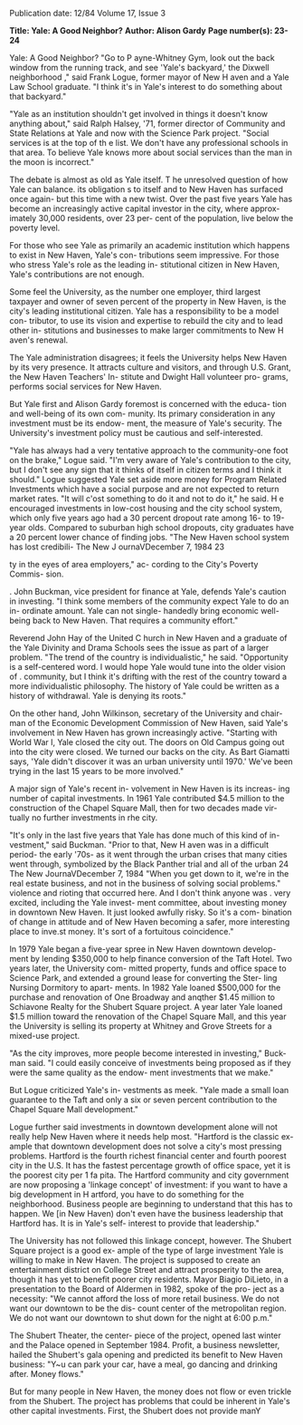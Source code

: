 Publication date: 12/84
Volume 17, Issue 3

**Title: Yale: A Good Neighbor?**
**Author: Alison Gardy**
**Page number(s): 23-24**

Yale: A Good Neighbor? 
"Go to P ayne-Whitney Gym, look out 
the back window from the running 
track, and see 'Yale's backyard,' the 
Dixwell neighborhood ," said Frank 
Logue, former mayor of New H aven 
and a Yale Law School graduate. "I 
think it's in Yale's interest to do 
something about that backyard." 

"Yale as an institution shouldn't get 
involved in things it doesn't know 
anything about," said Ralph Halsey, 
'71, former director of Community 
and State Relations at Yale and now 
with the Science Park project. "Social 
services is at the top of th e list. We 
don't have any professional schools in 
that area. To believe Yale knows more 
about social services than the man in 
the moon is incorrect." 

The debate is almost as old as Yale 
itself. T he unresolved question of how 
Yale can balance. its obligation s to itself 
and to New Haven has surfaced once 
again- but this time with a new twist. 
Over the past five years Yale has 
become an increasingly active capital 
investor in the city, where approx-
imately 30,000 residents, over 23 per-
cent of the population, live below the 
poverty level. 

For those who see Yale as primarily 
an academic institution which happens 
to exist in New Haven, Yale's con-
tributions seem impressive. For those 
who stress Yale's role as the leading in-
stitutional citizen in New Haven, 
Yale's contributions are not enough. 

Some feel the University, as the 
number one employer, third largest 
taxpayer and owner of seven percent of 
the property in New Haven, is the 
city's leading institutional citizen. Yale 
has a responsibility to be a model con-
tributor, to use its vision and expertise 
to rebuild the city and to lead other in-
stitutions and businesses to 
make 
larger commitments to New H aven's 
renewal. 

The Yale administration disagrees; 
it feels the University helps New 
Haven by its very presence. It attracts 
culture and visitors, and through U.S. 
Grant, the New Haven Teachers' In-
stitute and Dwight Hall volunteer pro-
grams, performs social services for 
New Haven. 

But Yale first and 
Alison Gardy 
foremost is concerned with the educa-
tion and well-being of its own com-
munity. Its primary consideration in 
any investment must be its endow-
ment, the measure of Yale's security. 
The University's investment policy 
must be cautious and self-interested. 

"Yale has always had a very tentative 
approach to the community-one foot 
on the brake," Logue said. "I'm very 
aware of Yale's contribution to the city, 
but I don't see any sign that it thinks of 
itself in citizen terms and I think it 
should." Logue suggested Yale set 
aside 
more money 
for 
Program 
Related Investments which have a 
social purpose and are not expected to 
return market rates. "It will c'ost 
something to do it and not to do it," he 
said. H e encouraged investments in 
low-cost housing and the city school 
system, which only five years ago had a 
30 percent dropout rate among 16- to 
19-year olds. Compared to suburban 
high 
school 
dropouts, 
city 
graduates have a 20 percent lower 
chance of finding jobs. "The New 
Haven school system has lost credibili-
The New J ournaVDecember 7, 1984 23 


ty in the eyes of area employers," ac-
cording to the City's Poverty Commis-
sion. 

. John Buckman, vice president for 
finance at Yale, defends Yale's caution 
in investing. "I think some members of 
the community expect Yale to do an in-
ordinate amount. Yale can not single-
handedly bring economic well-being 
back to New Haven. That requires a 
community effort." 

Reverend John Hay of the United 
C hurch in New Haven and a graduate 
of the Yale Divinity and Drama 
Schools sees the issue as part of a larger 
problem. "The trend of the country is 
individualistic," he said. "Opportunity 
is a self-centered word. I would hope 
Yale would tune into the older vision of 
. community, but I think it's drifting 
with the rest of the country toward a 
more individualistic philosophy. The 
history of Yale could be written as a 
history of withdrawal. Yale is denying 
its roots." 

On the other hand, John Wilkinson, 
secretary of the University and chair-
man of the Economic Development 
Commission of New Haven, said 
Yale's involvement in New Haven has 
grown increasingly active. "Starting 
with World War I, Yale closed the city 
out. The doors on Old Campus going 
out into the city were closed. We 
turned our backs on the city. As Bart 
Giamatti says, 'Yale didn't discover it 
was an urban university until 1970.' 
We've been trying in the last 15 years 
to be more involved." 

A major sign of Yale's recent in-
volvement in New Haven is its increas-
ing number of capital investments. In 
1961 Yale contributed $4.5 million to 
the construction of the Chapel Square 
Mall, then for two decades made vir-
tually no further investments in rhe 
city. 

"It's only in the last five years that 
Yale has done much of this kind of in-
vestment," said Buckman. "Prior to 
that, New H aven was in a difficult 
period- the early '70s- as it went 
through the urban crises that many 
cities went through, symbolized by the 
Black Panther trial and all of the urban 
24 The New JournaVDecember 7, 1984 
"When you get down 
to it, we're in the real 
estate business, and 
not in the business of 
solving social 
problems." 
violence and rioting that occurred 
here. And I don't think anyone was . 
very excited, including the Yale invest-
ment committee, about 
investing 
money in downtown New Haven. It 
just looked awfully risky. So it's a com-
bination of change in attitude and of 
New Haven becoming a safer, more 
interesting place to inve.st money. It's 
sort of a fortuitous coincidence." 

In 1979 Yale began a five-year spree 
in New Haven downtown develop-
ment by lending $350,000 to help 
finance conversion of the Taft Hotel. 
Two years later, the University com-
mitted property, funds and office space 
to Science Park, and extended a 
ground lease for converting the Ster-
ling Nursing Dormitory to apart-
ments. In 1982 Yale loaned $500,000 
for the purchase and renovation of 
One Broadway and anqther $1.45 
million to Schiavone Realty for the 
Shubert Square project. A year later 
Yale loaned $1.5 million toward the 
renovation of the Chapel Square Mall, 
and this year the University is selling 
its property at Whitney and Grove 
Streets for a mixed-use project. 

"As the city improves, more people 
become interested in investing," Buck-
man said. "I could easily conceive of 
investments being proposed as if they 
were the same quality as the endow-
ment investments that we make." 

But Logue criticized Yale's in-
vestments as meek. "Yale made a small 
loan guarantee to the Taft and only a 
six or seven percent contribution to the 
Chapel Square Mall development." 

Logue further said investments in 
downtown development alone will not 
really help New Haven where it needs 
help most. "Hartford is the classic ex-
ample that downtown development 
does not solve a city's most pressing 
problems. 
Hartford is 
the fourth 
richest financial center and fourth 
poorest city in the U.S. It has the 
fastest percentage growth of office 
space, yet it is the poorest city per 
1 fa pita. The Hartford community and 
city government are now proposing a 
'linkage concept' of investment: if you 
want to have a big development in 
H artford, you have to do something 
for the neighborhood. Business people 
are beginning to understand that this 
has to happen. We [in New Haven) 
don't even have the business leadership 
that Hartford has. It is in Yale's self-
interest to provide that leadership." 

The University has not followed this 
linkage concept, however. The 
Shubert Square project is a good ex-
ample of the type of large investment 
Yale is willing to make in New Haven. 
The project is supposed to create an 
entertainment district on 
College 
Street and attract prosperity to the 
area, though it has yet to benefit 
poorer city residents. Mayor Biagio 
DiLieto, in a presentation to the Board 
of Aldermen in 1982, spoke of the pro-
ject as a necessity: "We cannot afford 
the loss of more retail business. We do 
not want our downtown to be the dis-
count center of the metropolitan 
region. We do not want our downtown 
to shut down for the night at 6:00 
p.m." 

The Shubert Theater, the center-
piece of the project, opened last winter 
and the Palace opened in September 
1984. Profit, a business newsletter, 
hailed the Shubert's gala opening and 
predicted its benefit to New Haven 
business: "Y~u can park your car, have 
a meal, go dancing and drinking after. 
Money flows." 

But for many people in New Haven, 
the money does not flow or even trickle 
from the Shubert. The project has 
problems that could be inherent in 
Yale's other capital investments. First, 
the Shubert does not provide manY